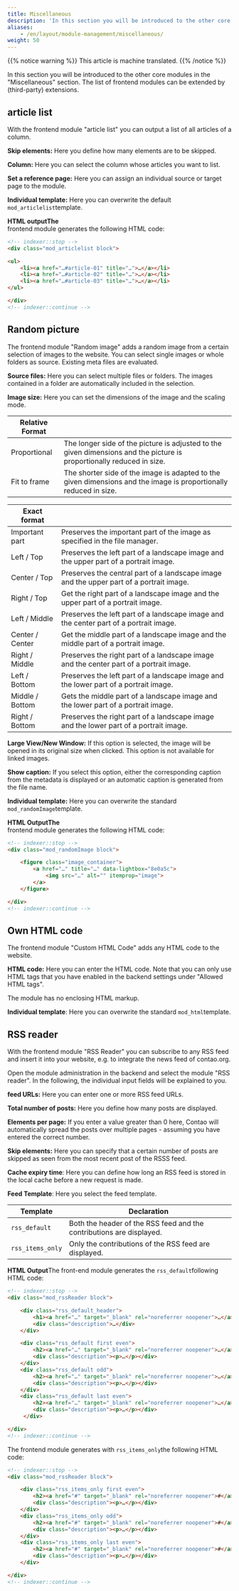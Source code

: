 ```yaml
---
title: Miscellaneous
description: 'In this section you will be introduced to the other core modules in the "Miscellaneous" section.'
aliases:
    - /en/layout/module-management/miscellaneous/
weight: 50
---
```


{{% notice warning %}}
This article is machine translated.
{{% /notice %}}

In this section you will be introduced to the other core modules in the "Miscellaneous" section. The list of frontend modules can be extended by (third-party) extensions.

## article list

With the frontend module "article list" you can output a list of all articles of a column.

**Skip elements:** Here you define how many elements are to be skipped.

**Column:** Here you can select the column whose articles you want to list.

**Set a reference page:** Here you can assign an individual source or target page to the module.

**Individual template:** Here you can overwrite the default `mod_articlelist`template.

**HTML outputThe**  
 frontend module generates the following HTML code:

```html
<!-- indexer::stop -->
<div class="mod_articlelist block">

<ul>
    <li><a href="…#article-01" title="…">…</a></li>
    <li><a href="…#article-02" title="…">…</a></li>
    <li><a href="…#article-03" title="…">…</a></li>
</ul>

</div>
<!-- indexer::continue -->
```

## Random picture

The frontend module "Random image" adds a random image from a certain selection of images to the website. You can select single images or whole folders as source. Existing meta files are evaluated.

**Source files:** Here you can select multiple files or folders. The images contained in a folder are automatically included in the selection.

**Image size:** Here you can set the dimensions of the image and the scaling mode.

| Relative Format |  |
| --------------- | --- |
| Proportional | The longer side of the picture is adjusted to the given dimensions and the picture is proportionally reduced in size. |
| Fit to frame | The shorter side of the image is adapted to the given dimensions and the image is proportionally reduced in size. |

| Exact format |  |
| ------------ | --- |
| Important part | Preserves the important part of the image as specified in the file manager. |
| Left / Top | Preserves the left part of a landscape image and the upper part of a portrait image. |
| Center / Top | Preserves the central part of a landscape image and the upper part of a portrait image. |
| Right / Top | Get the right part of a landscape image and the upper part of a portrait image. |
| Left / Middle | Preserves the left part of a landscape image and the center part of a portrait image. |
| Center / Center | Get the middle part of a landscape image and the middle part of a portrait image. |
| Right / Middle | Preserves the right part of a landscape image and the center part of a portrait image. |
| Left / Bottom | Preserves the left part of a landscape image and the lower part of a portrait image. |
| Middle / Bottom | Gets the middle part of a landscape image and the lower part of a portrait image. |
| Right / Bottom | Preserves the right part of a landscape image and the lower part of a portrait image. |

**Large View/New Window:** If this option is selected, the image will be opened in its original size when clicked. This option is not available for linked images.

**Show caption:** If you select this option, either the corresponding caption from the metadata is displayed or an automatic caption is generated from the file name.

**Individual template:** Here you can overwrite the standard `mod_randomImage`template.

**HTML OutputThe**  
 frontend module generates the following HTML code:

```html
<!-- indexer::stop -->
<div class="mod_randomImage block">

    <figure class="image_container">
        <a href="…" title="…" data-lightbox="8e0a5c">
            <img src="…" alt="" itemprop="image">
        </a>
    </figure>

</div>
<!-- indexer::continue -->
```

## Own HTML code

The frontend module "Custom HTML Code" adds any HTML code to the website.

**HTML code:** Here you can enter the HTML code. Note that you can only use HTML tags that you have enabled in the backend settings under "Allowed HTML tags".

The module has no enclosing HTML markup.

**Individual template**: Here you can overwrite the standard `mod_html`template.

## RSS reader

With the frontend module "RSS Reader" you can subscribe to any RSS feed and insert it into your website, e.g. to integrate the news feed of contao.org.

Open the module administration in the backend and select the module "RSS reader". In the following, the individual input fields will be explained to you.

**feed URLs:** Here you can enter one or more RSS feed URLs.

**Total number of posts:** Here you define how many posts are displayed.

**Elements per page:** If you enter a value greater than 0 here, Contao will automatically spread the posts over multiple pages - assuming you have entered the correct number.

**Skip elements:** Here you can specify that a certain number of posts are skipped as seen from the most recent post of the RSSS feed.

**Cache expiry time**: Here you can define how long an RSS feed is stored in the local cache before a new request is made.

**Feed Template**: Here you select the feed template.

| Template | Declaration |
| -------- | ----------- |
| `rss_default` | Both the header of the RSS feed and the contributions are displayed. |
| `rss_items_only` | Only the contributions of the RSS feed are displayed. |

  
**HTML Output**The front-end module generates the `rss_default`following HTML code:

```html
<!-- indexer::stop -->
<div class="mod_rssReader block">

    <div class="rss_default_header">
        <h1><a href="…" target="_blank" rel="noreferrer noopener">…</a></h1>
        <div class="description">…</div>
    </div>

    <div class="rss_default first even">
        <h2><a href="…" target="_blank" rel="noreferrer noopener">…</a></h2>
        <div class="description"><p>…</p></div>
    </div>
    <div class="rss_default odd">
        <h2><a href="…" target="_blank" rel="noreferrer noopener">…</a></h2>
        <div class="description"><p>…</p></div>
    </div>
    <div class="rss_default last even">
        <h2><a href="…" target="_blank" rel="noreferrer noopener">…</a></h2>
        <div class="description"><p>…</p></div>
     </div>

</div>
<!-- indexer::continue -->
```

The frontend module generates with `rss_items_only`the following HTML code:

```html
<!-- indexer::stop -->
<div class="mod_rssReader block">

    <div class="rss_items_only first even">
        <h2><a href="#" target="_blank" rel="noreferrer noopener">#</a></h2>
        <div class="description"><p>…</p></div>
    </div>
    <div class="rss_items_only odd">
        <h2><a href="#" target="_blank" rel="noreferrer noopener">#</a></h2>
        <div class="description"><p>…</p></div>
    </div>
    <div class="rss_items_only last even">
        <h2><a href="#" target="_blank" rel="noreferrer noopener">#</a></h2>
        <div class="description"><p>…</p></div>
    </div>

</div>
<!-- indexer::continue -->
```

